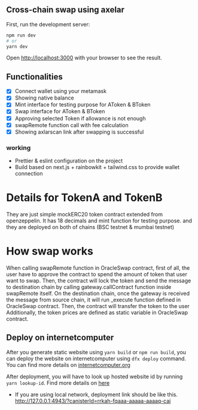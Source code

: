 ## Cross-chain swap using axelar

First, run the development server:

```bash
npm run dev
# or
yarn dev
```

Open [http://localhost:3000](http://localhost:3000) with your browser to see the result.

## Functionalities

- [x] Connect wallet using your metamask 
- [x] Showing native balance
- [x] Mint interface for testing purpose for AToken & BToken
- [x] Swap interface for AToken & BToken
- [x] Approving selected Token if allowance is not enough
- [x] swapRemote function call with fee calculation
- [x] Showing axlarscan link after swapping is successful

### working
- Prettier & eslint configuration on the project
- Build based on next.js + rainbowkit + tailwind.css to provide wallet connection

# Details for TokenA and TokenB
They are just simple mockERC20 token contract extended from openzeppelin. It has 18 decimals and mint function for testing purpose. and they are deployed on both of chains (BSC testnet & mumbai testnet)

# How swap works
When calling swapRemote function in OracleSwap contract, first of all, the user have to approve the contract to spend the amount of token that user want to swap. Then, the contract will lock the token and send the message to destination chain by calling gateway.callContract function inside swapRemote itself.
On the destination chain, once the gateway is received the message from source chain, it will run _execute function defined in OracleSwap contract. Then, the contract will transfer the token to the user
Additionally, the token prices are defined as static variable in OracleSwap contract.

## Deploy on internetcomputer
After you generate static website using `yarn build` or `npm run build`, you can deploy the website on internetcomputer using `dfx deploy` command. You can find more details on [internetcomputer.org](https://internetcomputer.org/docs/current/samples/host-a-website)

After deployment, you will have to look up hosted website id by running `yarn lookup-id`. Find more details on [here](https://internetcomputer.org/docs/current/samples/host-a-website#see-your-live-website)

* If you are using local network, deployment link should be like this.
http://127.0.0.1:4943/?canisterId=rrkah-fqaaa-aaaaa-aaaaq-cai
